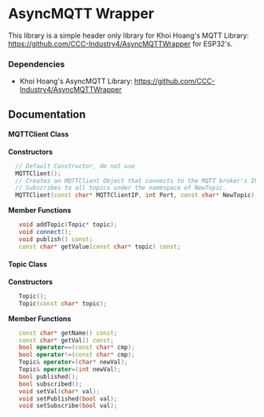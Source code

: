 # AsyncMQTT Wrapper
This library is a simple header only library for Khoi Hoang's MQTT Library: https://github.com/CCC-Industry4/AsyncMQTTWrapper for ESP32's.

### Dependencies
- Khoi Hoang's AsyncMQTT Library: https://github.com/CCC-Industry4/AsyncMQTTWrapper

## Documentation
#### MQTTClient Class
**Constructors**
```cpp
  // Default Constructor, do not use
  MQTTClient();
  // Creates an MQTTClient Object that connects to the MQTT broker's IP and port.
  // Subscribes to all topics under the namespace of NewTopic.
  MQTTClient(const char* MQTTClientIP, int Port, const char* NewTopic);
```
**Member Functions**
```cpp
   void addTopic(Topic* topic);
   void connect();
   void publish() const;
   const char* getValue(const char* topic) const;
```
#### Topic Class
**Constructors**
```cpp
   Topic();
   Topic(const char* topic);
```
**Member Functions**
```cpp
   const char* getName() const;
   const char* getVal() const;
   bool operator==(const char* cmp);
   bool operator!=(const char* cmp);
   Topic& operator=(char* newVal);
   Topic& operator=(int newVal);
   bool published();
   bool subscribed();
   void setVal(char* val);
   void setPublished(bool val);
   void setSubscribe(bool val);
```
